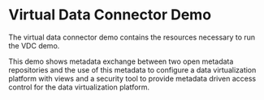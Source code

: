 <!-- SPDX-License-Identifier: Apache-2.0 -->
  
# Virtual Data Connector Demo
  
The virtual data connector demo contains the resources
necessary to run the VDC demo.

This demo shows metadata exchange between two open metadata repositories and the use of this
metadata to configure a data virtualization platform with views and a security tool to provide
metadata driven access control for the data virtualization platform.